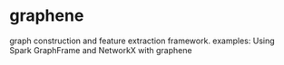 # graphene

graph construction and feature extraction framework.
examples:
   Using Spark GraphFrame and NetworkX with graphene 

